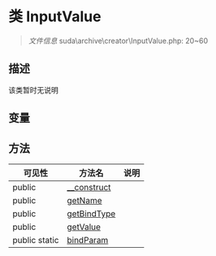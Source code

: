 #  类 InputValue

> *文件信息* suda\archive\creator\InputValue.php: 20~60



## 描述

该类暂时无说明


## 变量


## 方法


| 可见性 | 方法名 | 说明 |
|--------|-------|------|
| public |[__construct](InputValue/__construct.md) |  |
| public |[getName](InputValue/getName.md) |  |
| public |[getBindType](InputValue/getBindType.md) |  |
| public |[getValue](InputValue/getValue.md) |  |
| public static|[bindParam](InputValue/bindParam.md) |  |
